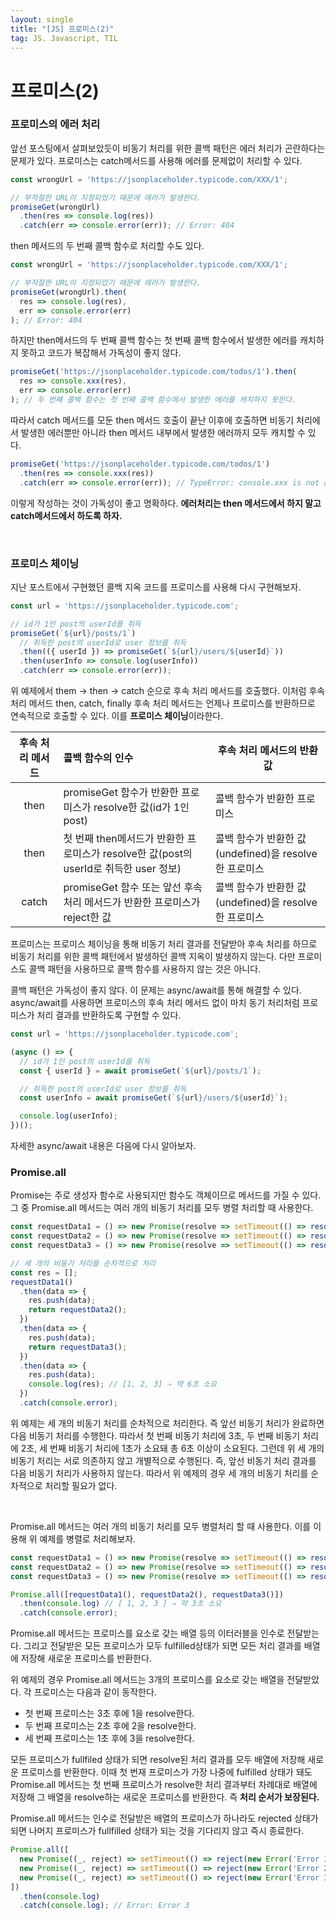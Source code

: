 ```yaml
---
layout: single
title: "[JS] 프로미스(2)"
tag: JS. Javascript, TIL
---
```



# 프로미스(2)



### 프로미스의 에러 처리

앞선 포스팅에서 살펴보았듯이 비동기 처리를 위한 콜백 패턴은 에러 처리가 곤란하다는 문제가 있다. 프로미스는 catch메서드를 사용해 에러를 문제없이 처리할 수 있다.

```js
const wrongUrl = 'https://jsonplaceholder.typicode.com/XXX/1';

// 부적절한 URL이 지정되었기 때문에 에러가 발생한다.
promiseGet(wrongUrl)
  .then(res => console.log(res))
  .catch(err => console.error(err)); // Error: 404
```

then 메서드의 두 번째 콜백 함수로 처리할 수도 있다.

```js
const wrongUrl = 'https://jsonplaceholder.typicode.com/XXX/1';

// 부적절한 URL이 지정되었기 때문에 에러가 발생한다.
promiseGet(wrongUrl).then(
  res => console.log(res),
  err => console.error(err)
); // Error: 404
```

하지만 then메서드의 두 번째 콜백 함수는 첫 번째 콜백 함수에서 발생한 에러를 캐치하지 못하고 코드가 복잡해서 가독성이 좋지 않다.

```js
promiseGet('https://jsonplaceholder.typicode.com/todos/1').then(
  res => console.xxx(res),
  err => console.error(err)
); // 두 번째 콜백 함수는 첫 번째 콜백 함수에서 발생한 에러를 캐치하지 못한다.
```

따라서 catch 메서드를 모둔 then 메서드 호출이 끝난 이후에 호출하면 비동기 처리에서 발생한 에러뿐만 아니라 then 메서드 내부에서 발생한 에러까지 모두 캐치할 수 있다. 

```js
promiseGet('https://jsonplaceholder.typicode.com/todos/1')
  .then(res => console.xxx(res))
  .catch(err => console.error(err)); // TypeError: console.xxx is not a function
```

이렇게 작성하는 것이 가독성이 좋고 명확하다. **에러처리는 then 메서드에서 하지 말고 catch메서드에서 하도록 하자.**

<br>

### 프로미스 체이닝

지난 포스트에서 구현했던 콜백 지옥 코드를 프로미스를 사용해 다시 구현해보자.

```js
const url = 'https://jsonplaceholder.typicode.com';

// id가 1인 post의 userId를 취득
promiseGet(`${url}/posts/1`)
  // 취득한 post의 userId로 user 정보를 취득
  .then(({ userId }) => promiseGet(`${url}/users/${userId}`))
  .then(userInfo => console.log(userInfo))
  .catch(err => console.error(err));
```

위 예제에서 them → then → catch 순으로 후속 처리 메서드를 호출했다. 이처럼 후속처리 메서드 then, catch, finally 후속 처리 메서드는 언제나 프로미스를 반환하므로 연속적으로 호출할 수 있다. 이를 **프로미스 체이닝**이라한다.

| 후속 처리 메서드 | 콜백 함수의 인수                                             | 후속 처리 메서드의 반환 값                            |
| :--------------: | :----------------------------------------------------------- | ----------------------------------------------------- |
|       then       | promiseGet 함수가 반환한 프로미스가 resolve한 값(id가 1인 post) | 콜백 함수가 반환한 프로미스                           |
|       then       | 첫 번째 then메서드가 반환한 프로미스가 resolve한 값(post의 userId로 취득한 user 정보) | 콜백 함수가 반환한 값(undefined)을 resolve한 프로미스 |
|      catch       | promiseGet 함수 또는 앞선 후속 처리 메서드가 반환한 프로미스가 reject한 값 | 콜백 함수가 반환한 값(undefined)을 resolve한 프로미스 |

프로미스는 프로미스 체이닝을 통해 비동기 처리 결과를 전달받아 후속 처리를 하므로 비동기 처리를 위한 콜백 패턴에서 발생하던 콜백 지옥이 발생하지 않는다. 다만 프로미스도 콜백 패턴을 사용하므로 콜백 함수를 사용하지 않는 것은 아니다. <br>

콜백 패턴은 가독성이 좋지 않다. 이 문제는 async/await를 통해 해결할 수 있다. async/await를 사용하면 프로미스의 후속 처리 메서드 없이 마치 동기 처리처럼 프로미스가 처리 결과를 반환하도록 구현할 수 있다.

```js
const url = 'https://jsonplaceholder.typicode.com';

(async () => {
  // id가 1인 post의 userId를 취득
  const { userId } = await promiseGet(`${url}/posts/1`);

  // 취득한 post의 userId로 user 정보를 취득
  const userInfo = await promiseGet(`${url}/users/${userId}`);

  console.log(userInfo);
})();
```

자세한 async/await 내용은 다음에 다시 알아보자.



### Promise.all

Promise는 주로 생성자 함수로 사용되지만 함수도 객체이므로 메서드를 가질 수 있다. 그 중 Promise.all 메서드는 여러 개의 비동기 처리를 모두 병렬 처리할 때 사용한다. 

```js
const requestData1 = () => new Promise(resolve => setTimeout(() => resolve(1), 3000));
const requestData2 = () => new Promise(resolve => setTimeout(() => resolve(2), 2000));
const requestData3 = () => new Promise(resolve => setTimeout(() => resolve(3), 1000));

// 세 개의 비동기 처리를 순차적으로 처리
const res = [];
requestData1()
  .then(data => {
    res.push(data);
    return requestData2();
  })
  .then(data => {
    res.push(data);
    return requestData3();
  })
  .then(data => {
    res.push(data);
    console.log(res); // [1, 2, 3] ⇒ 약 6초 소요
  })
  .catch(console.error);
```

위 예제는 세 개의 비동기 처리를 순차적으로 처리한다. 즉 앞선 비동기 처리가 완료하면 다음 비동기 처리를 수행한다. 따라서 첫 번째 비동기 처리에 3초, 두 번째 비동기 처리에 2초, 세 번째 비동기 처리에 1초가 소요돼 총 6초 이상이 소요된다. 그런데 위 세 개의 비동기 처리는 서로 의존하지 않고 개별적으로 수행된다. 즉, 앞선 비동기 처리 결과를 다음 비동기 처리가 사용하지 않는다. 따라서 위 예제의 경우 세 개의 비동기 처리를 순차적으로 처리할 필요가 없다. 

<br>

Promise.all 메서드는 여러 개의 비동기 처리를 모두 병렬처리 할 때 사용한다. 이를 이용해 위 예제를 병렬로 처리해보자.

```js
const requestData1 = () => new Promise(resolve => setTimeout(() => resolve(1), 3000));
const requestData2 = () => new Promise(resolve => setTimeout(() => resolve(2), 2000));
const requestData3 = () => new Promise(resolve => setTimeout(() => resolve(3), 1000));

Promise.all([requestData1(), requestData2(), requestData3()])
  .then(console.log) // [ 1, 2, 3 ] ⇒ 약 3초 소요
  .catch(console.error);
```

Promise.all 메서드는 프로미스를 요소로 갖는 배열 등의 이터러블을 인수로 전달받는다. 그리고 전달받은 모든 프로미스가 모두 fulfilled상태가 되면 모든 처리 결과를 배열에 저장해 새로운 프로미스를 반환한다. 

위 예제의 경우 Promise.all 메서드는 3개의 프로미스를 요소로 갖는 배열을 전달받았다. 각 프로미스는 다음과 같이 동작한다.

- 첫 번째 프로미스는 3초 후에 1을 resolve한다.
- 두 번째 프로미스는 2초 후에 2을 resolve한다.
- 세 번째 프로미스는 1초 후에 3을 resolve한다. 

모든 프로미스가 fullfiled 상태가 되면 resolve된 처리 결과를 모두 배열에 저장해 새로운 프로미스를 반환한다. 이때 첫 번재 프로미스가 가장 나중에 fulfilled 상태가 돼도 Promise.all 메서드는 첫 번째 프로미스가 resolve한 처리 결과부터 차례대로 배열에 저장해 그 배열을 resolve하는 새로운 프로미스를 반환한다. 즉 **처리 순서가 보장된다.**

Promise.all 메서드는 인수로 전달받은 배열의 프로미스가 하나라도 rejected 상태가 되면 나머지 프로미스가 fullfilled 상태가 되는 것을 기다리지 않고 즉시 종료한다. 

```js
Promise.all([
  new Promise((_, reject) => setTimeout(() => reject(new Error('Error 1')), 3000)),
  new Promise((_, reject) => setTimeout(() => reject(new Error('Error 2')), 2000)),
  new Promise((_, reject) => setTimeout(() => reject(new Error('Error 3')), 1000))
])
  .then(console.log)
  .catch(console.log); // Error: Error 3
```

